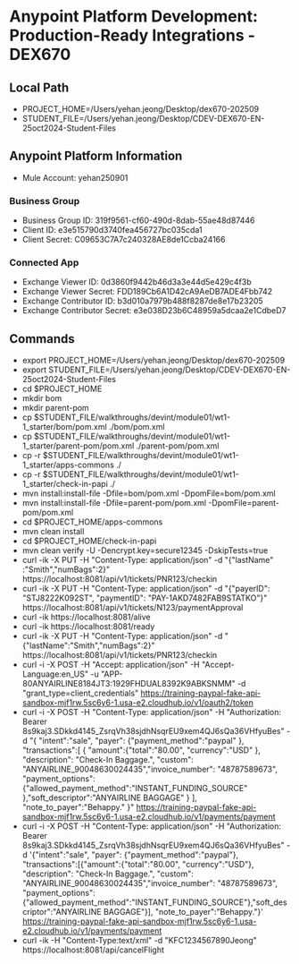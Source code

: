 # Anypoint Platform Development: Production-Ready Integrations - DEX670

## Local Path
- PROJECT_HOME=/Users/yehan.jeong/Desktop/dex670-202509
- STUDENT_FILE=/Users/yehan.jeong/Desktop/CDEV-DEX670-EN-25oct2024-Student-Files

## Anypoint Platform Information
- Mule Account: yehan250901

### Business Group
- Business Group ID: 319f9561-cf60-490d-8dab-55ae48d87446
- Client ID: e3e515790d3740fea456727bc035cda1
- Client Secret: C09653C7A7c240328AE8de1Ccba24166

### Connected App
- Exchange Viewer ID: 0d3860f9442b46d3a3e44d5e429c4f3b
- Exchange Viewer Secret: FDD189Cb6A1D42cA9AeDB7ADE4Fbb742
- Exchange Contributor ID: b3d010a7979b488f8287de8e17b23205
- Exchange Contributor Secret: e3e038D23b6C48959a5dcaa2e1CdbeD7

## Commands
- export PROJECT_HOME=/Users/yehan.jeong/Desktop/dex670-202509
- export STUDENT_FILE=/Users/yehan.jeong/Desktop/CDEV-DEX670-EN-25oct2024-Student-Files
- cd $PROJECT_HOME
- mkdir bom
- mkdir parent-pom
- cp $STUDENT_FILE/walkthroughs/devint/module01/wt1-1_starter/bom/pom.xml ./bom/pom.xml
- cp $STUDENT_FILE/walkthroughs/devint/module01/wt1-1_starter/parent-pom/pom.xml ./parent-pom/pom.xml
- cp -r $STUDENT_FILE/walkthroughs/devint/module01/wt1-1_starter/apps-commons ./
- cp -r $STUDENT_FILE/walkthroughs/devint/module01/wt1-1_starter/check-in-papi ./
- mvn install:install-file -Dfile=bom/pom.xml -DpomFile=bom/pom.xml
- mvn install:install-file -Dfile=parent-pom/pom.xml -DpomFile=parent-pom/pom.xml
- cd $PROJECT_HOME/apps-commons
- mvn clean install
- cd $PROJECT_HOME/check-in-papi
- mvn clean verify -U -Dencrypt.key=secure12345 -DskipTests=true
- curl -ik -X PUT -H "Content-Type: application/json" -d "{\"lastName\" :\"Smith\",\"numBags\":2}" https://localhost:8081/api/v1/tickets/PNR123/checkin
- curl -ik -X PUT -H "Content-Type: application/json" -d "{\"payerID\": \"STJ8222K092ST\", \"paymentID\": \"PAY-1AKD7482FAB9STATKO\"}" https://localhost:8081/api/v1/tickets/N123/paymentApproval
- curl -ik https://localhost:8081/alive
- curl -ik https://localhost:8081/ready
- curl -ik -X PUT -H "Content-Type: application/json" -d "{\"lastName\":\"Smith\",\"numBags\":2}" https://localhost:8081/api/v1/tickets/PNR123/checkin
- curl -i -X POST -H "Accept: application/json" -H "Accept-Language:en_US" -u "APP-80ANYAIRLINE8184JT3:1929FHDUAL8392K9ABKSNMM" -d "grant_type=client_credentials" https://training-paypal-fake-api-sandbox-mjf1rw.5sc6y6-1.usa-e2.cloudhub.io/v1/oauth2/token
- curl -i -X POST -H "Content-Type: application/json" -H "Authorization: Bearer 8s9kaj3.SDkkd4145_ZsrqVh38sjdhNsqrEU9xem4QJ6sQa36VHfyuBes" -d "{ \"intent\":\"sale\", \"payer\": {\"payment_method\":\"paypal\" }, \"transactions\":[ { \"amount\":{\"total\":\"80.00\", \"currency\":\"USD\" }, \"description\": \"Check-In Baggage.\", \"custom\": \"ANYAIRLINE_90048630024435\",\"invoice_number\": \"48787589673\", \"payment_options\":{\"allowed_payment_method\":\"INSTANT_FUNDING_SOURCE\" },\"soft_descriptor\":\"ANYAIRLINE BAGGAGE\" } ], \"note_to_payer\":\"Behappy.\" }" https://training-paypal-fake-api-sandbox-mjf1rw.5sc6y6-1.usa-e2.cloudhub.io/v1/payments/payment
- curl -i -X POST -H "Content-Type: application/json" -H "Authorization: Bearer 8s9kaj3.SDkkd4145_ZsrqVh38sjdhNsqrEU9xem4QJ6sQa36VHfyuBes" -d '{\"intent\":\"sale\", \"payer\": {\"payment_method\":\"paypal\"}, \"transactions\":[{\"amount\":{\"total\":\"80.00\", \"currency\":\"USD\"}, \"description\": \"Check-In Baggage.\", \"custom\": \"ANYAIRLINE_90048630024435\",\"invoice_number\": \"48787589673\", \"payment_options\":{\"allowed_payment_method\":\"INSTANT_FUNDING_SOURCE\"},\"soft_descriptor\":\"ANYAIRLINE BAGGAGE\"}], \"note_to_payer\":\"Behappy.\"}' https://training-paypal-fake-api-sandbox-mjf1rw.5sc6y6-1.usa-e2.cloudhub.io/v1/payments/payment
- curl -ik -H "Content-Type:text/xml" -d "<CancellationNotification><PNR>KFC1234567890</PNR><PassengerLastName>Jeong</PassengerLastName></CancellationNotification>" https://localhost:8081/api/cancelFlight
